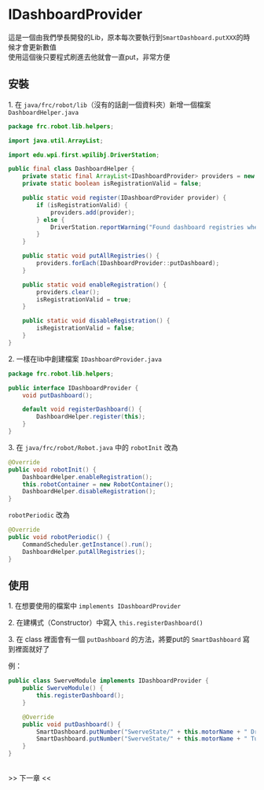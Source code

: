 <!-- title: Swerve IDashboard設定 -->
<!-- description: 控制 Swerve 底盤 -->
<!-- category: Swerve -->
<!-- tags: Programming -->
<!-- published time: 2024/11/21 -->

# IDashboardProvider
這是一個由我們學長開發的Lib，原本每次要執行到`SmartDashboard.putXXX`的時候才會更新數值</br>
使用這個後只要程式刷進去他就會一直put，非常方便

## 安裝
</span>1. 在 `java/frc/robot/lib`（沒有的話創一個資料夾）新增一個檔案 `DashboardHelper.java`</span>

```java
package frc.robot.lib.helpers;

import java.util.ArrayList;

import edu.wpi.first.wpilibj.DriverStation;

public final class DashboardHelper {
    private static final ArrayList<IDashboardProvider> providers = new ArrayList<>();
    private static boolean isRegistrationValid = false;

    public static void register(IDashboardProvider provider) {
        if (isRegistrationValid) {
            providers.add(provider);
        } else {
            DriverStation.reportWarning("Found dashboard registries when DashboardHelper is invalid!", true);
        }
    }

    public static void putAllRegistries() {
        providers.forEach(IDashboardProvider::putDashboard);
    }

    public static void enableRegistration() {
        providers.clear();
        isRegistrationValid = true;
    }

    public static void disableRegistration() {
        isRegistrationValid = false;
    }
}
```

<span>2. 一樣在lib中創建檔案 `IDashboardProvider.java`</span>

```java
package frc.robot.lib.helpers;

public interface IDashboardProvider {
    void putDashboard();

    default void registerDashboard() {
        DashboardHelper.register(this);
    }
}
```


<span>3. 在 `java/frc/robot/Robot.java` 中的 `robotInit` 改為</span>

```java
@Override
public void robotInit() {
    DashboardHelper.enableRegistration();
    this.robotContainer = new RobotContainer();
    DashboardHelper.disableRegistration();
}
```

`robotPeriodic` 改為

```java
@Override
public void robotPeriodic() {
    CommandScheduler.getInstance().run();
    DashboardHelper.putAllRegistries();
}
```

## 使用
<span>1. 在想要使用的檔案中 `implements IDashboardProvider`</span>

<span>2. 在建構式（Constructor）中寫入 `this.registerDashboard()`</span>

<span>3. 在 class 裡面會有一個 `putDashboard` 的方法，將要put的 `SmartDashboard` 寫到裡面就好了</span>

例：
```java
public class SwerveModule implements IDashboardProvider {
    public SwerveModule() {
        this.registerDashboard();
    }

    @Override
    public void putDashboard() {
        SmartDashboard.putNumber("SwerveState/" + this.motorName + " DriveVel", this.driveEncoder.getVelocity());
        SmartDashboard.putNumber("SwerveState/" + this.motorName + " TurnPos", this.turnEncoder.getAbsolutePositionDegrees());
    }
}
```

<br><a next_article="swerve_04">>> 下一章 <<</a>